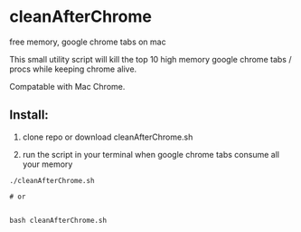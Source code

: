 # cleanAfterChrome
free memory, google chrome tabs on mac

This small utility script will kill the top 10 high memory google chrome tabs / procs while keeping chrome alive.

Compatable with Mac Chrome.


## Install:

1. clone repo or download cleanAfterChrome.sh

2. run the script in your terminal when google chrome tabs consume all your memory
```
./cleanAfterChrome.sh

# or


bash cleanAfterChrome.sh
``` 
